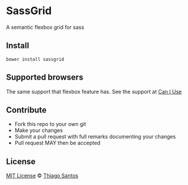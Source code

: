 # SassGrid
A semantic flexbox grid for sass

## Install
`bower install sassgrid`

## Supported browsers
The same support that flexbox feature has.
See the support at [Can I Use](http://caniuse.com/#feat=flexbox)

## Contribute

* Fork this repo to your own git
* Make your changes
* Submit a pull request with full remarks documenting your changes
* Pull request MAY then be accepted

## License
[MIT License](https://github.com/thiamsantos/sassgrid/blob/master/LICENSE.md) © [Thiago Santos](https://github.com/thiamsantos)

